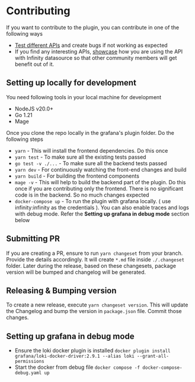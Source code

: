 # Contributing

If you want to contribute to the plugin, you can contribute in one of the following ways

- [Test different APIs](https://github.com/grafana/grafana-infinity-datasource/discussions/categories/specific-apis) and create bugs if not working as expected
- If you find any interesting APIs, [showcase](https://github.com/grafana/grafana-infinity-datasource/discussions/categories/show-and-tell) how you are using the API with Infinity datasource so that other community members will get benefit out of it.

## Setting up locally for development

You need following tools in your local machine for development

- NodeJS v20.0+
- Go 1.21
- Mage

Once you clone the repo locally in the grafana's plugin folder. Do the following steps

- `yarn` - This will install the frontend dependencies. Do this once
- `yarn test` - To make sure all the existing tests passed
- `go test -v ./...` - To make sure all the backend tests passed
- `yarn dev` - For continuously watching the front-end changes and build
- `yarn build` - For building the frontend components
- `mage -v` - This will help to build the backend part of the plugin. Do this once if you are contributing only the frontend. There is no significant code is in the backend. So no much changes expected
- `docker-compose up` - To run the plugin with grafana locally. ( use infinity:infinity as the credentials ). You can also enable traces and logs with debug mode. Refer the **Setting up grafana in debug mode** section below

## Submitting PR

If you are creating a PR, ensure to run `yarn changeset` from your branch. Provide the details accordingly. It will create `*.md` file inside `./.changeset` folder. Later during the release, based on these changesets, package version will be bumped and changelog will be generated.

## Releasing & Bumping version

To create a new release, execute `yarn changeset version`. This will update the Changelog and bump the version in `package.json` file. Commit those changes.

## Setting up grafana in debug mode

- Ensure the loki docker plugin is installed `docker plugin install grafana/loki-docker-driver:2.9.1 --alias loki --grant-all-permissions`
- Start the docker from debug file `docker compose -f docker-compose-debug.yaml up`
